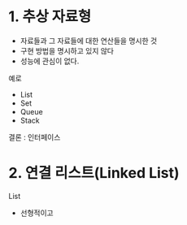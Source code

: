 # 1. 추상 자료형

- 자료들과 그 자료들에 대한 연산들을 명시한 것
- 구현 방법을 명시하고 있지 않다
- 성능에 관심이 없다.

예로
- List
- Set
- Queue
- Stack

결론 : 인터페이스

# 2. 연결 리스트(Linked List)

List
- 선형적이고
